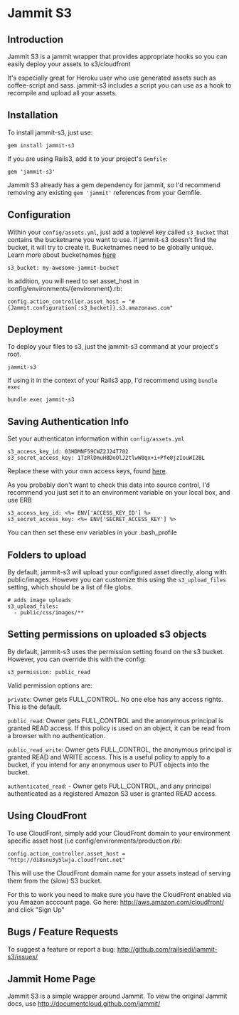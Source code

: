 # Jammit S3

## Introduction

Jammit S3 is a jammit wrapper that provides appropriate hooks so you can easily deploy your assets to s3/cloudfront

It's especially great for Heroku user who use generated assets such as coffee-script and sass. jammit-s3 includes a script you can use as a hook to recompile and upload all your assets.


## Installation

To install jammit-s3, just use:

    gem install jammit-s3

If you are using Rails3, add it to your project's `Gemfile`:

    gem 'jammit-s3'


Jammit S3 already has a gem dependency for jammit, so I'd recommend removing any existing `gem 'jammit'` references from your Gemfile.


## Configuration

Within your `config/assets.yml`, just add a toplevel key called `s3_bucket` that contains the bucketname you want to use. If jammit-s3 doesn't find the bucket, it will try to create it. Bucketnames need to be globally unique. Learn more about bucketnames [here](http://support.rightscale.com/06-FAQs/FAQ_0094_-_What_are_valid_S3_bucket_names%3F)

    s3_bucket: my-awesome-jammit-bucket

In addition, you will need to set asset_host in config/environments/{environment}.rb:

    config.action_controller.asset_host = "#{Jammit.configuration[:s3_bucket]}.s3.amazonaws.com"

## Deployment

To deploy your files to s3, just the jammit-s3 command at your project's root.

    jammit-s3

If using it in the context of your Rails3 app, I'd recommend using `bundle exec`

    bundle exec jammit-s3

## Saving Authentication Info

Set your authenticaton information within `config/assets.yml`

    s3_access_key_id: 03HDMNF59CWZ2J24T702
    s3_secret_access_key: 1TzRlDmuH8DoOlJ2tlwW8qx+i+Pfe0jzIouWI2BL

Replace these with your own access keys, found [here](https://aws-portal.amazon.com/gp/aws/developer/account/index.html?ie=UTF8&action=access-key).

As you probably don't want to check this data into source control, I'd recommend you just set it to an environment variable on your local box, and use ERB

    s3_access_key_id: <%= ENV['ACCESS_KEY_ID'] %>
    s3_secret_access_key: <%= ENV['SECRET_ACCESS_KEY'] %>

You can then set these env variables in your .bash_profile


## Folders to upload

By default, jammit-s3 will upload your configured asset directly, along with public/images. However you can customize this using the `s3_upload_files` setting, which should be a list of file globs.

    # adds image uploads
    s3_upload_files:
      - public/css/images/**

## Setting permissions on uploaded s3 objects

By default, jammit-s3 uses the permission setting found on the s3 bucket. However, you can override this with the config:

    s3_permission: public_read

Valid permission options are:

`private`: Owner gets FULL_CONTROL. No one else has any access rights. This is the default.

`public_read`: Owner gets FULL_CONTROL and the anonymous principal is granted READ access. If this policy is used on an object, it can be read from a browser with no authentication.

`public_read_write`: Owner gets FULL_CONTROL, the anonymous principal is granted READ and WRITE access. This is a useful policy to apply to a bucket, if you intend for any anonymous user to PUT objects into the bucket.

`authenticated_read`: - Owner gets FULL_CONTROL, and any principal authenticated as a registered Amazon S3 user is granted READ access.

## Using CloudFront

To use CloudFront, simply add your CloudFront domain to your environment specific asset host (i.e config/environments/production.rb):

    config.action_controller.asset_host = "http://di8snu3y5lwja.cloudfront.net"

This will use the CloudFront domain name for your assets instead of serving them from the (slow) S3 bucket.

For this to work you need to make sure you have the CloudFront enabled via you Amazon acccount page. Go here: http://aws.amazon.com/cloudfront/ and click "Sign Up"


## Bugs / Feature Requests

To suggest a feature or report a bug:
http://github.com/railsjedi/jammit-s3/issues/


## Jammit Home Page

Jammit S3 is a simple wrapper around Jammit. To view the original Jammit docs, use http://documentcloud.github.com/jammit/

